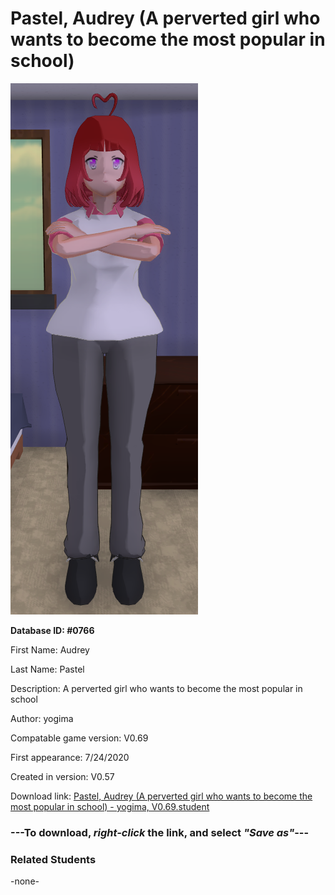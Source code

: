 # Pastel, Audrey (A perverted girl who wants to become the most popular in school)

<img src="../../Files/Images/Pastel, Audrey (A perverted girl who wants to become the most popular in school).png" title="Pastel, Audrey (A perverted girl who wants to become the most popular in school) - yogima, V0.69">

**Database ID: #0766**

First Name: Audrey

Last Name: Pastel

Description: A perverted girl who wants to become the most popular in school

Author: yogima

Compatable game version: V0.69

First appearance: 7/24/2020 

Created in version: V0.57

Download link: <a href="https://raw.githubusercontent.com/Arbiter1223/Daigaku-Gurashi-Custom-Students/master/Files/Student%20Files/Pastel%2C%20Audrey%20(A%20perverted%20girl%20who%20wants%20to%20become%20the%20most%20popular%20in%20school)%20-%20yogima%2C%20V0.69.student">Pastel, Audrey (A perverted girl who wants to become the most popular in school) - yogima, V0.69.student</a>

### ---**To download, _right-click_ the link, and select _"Save as"_**---

### Related Students

-none-
